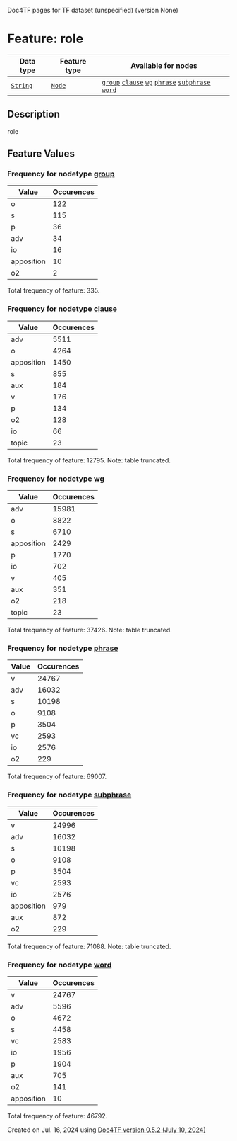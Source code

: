 Doc4TF pages for TF dataset (unspecified) (version None)
# Feature: role
Data type|Feature type|Available for nodes
---|---|---
[`String`](featuresbydatatype.md#string)|[`Node`](featuresbytype.md#node)| [`group`](featuresbynodetype.md#group)  [`clause`](featuresbynodetype.md#clause)  [`wg`](featuresbynodetype.md#wg)  [`phrase`](featuresbynodetype.md#phrase)  [`subphrase`](featuresbynodetype.md#subphrase)  [`word`](featuresbynodetype.md#word) 
## Description
role
## Feature Values
### Frequency for nodetype [group](featuresbynodetype.md#group)
Value|Occurences
---|---
o|122
s|115
p|36
adv|34
io|16
apposition|10
o2|2

Total frequency of feature: 335.
 ### Frequency for nodetype [clause](featuresbynodetype.md#clause)
Value|Occurences
---|---
adv|5511
o|4264
apposition|1450
s|855
aux|184
v|176
p|134
o2|128
io|66
topic|23

Total frequency of feature: 12795. Note: table truncated.
 ### Frequency for nodetype [wg](featuresbynodetype.md#wg)
Value|Occurences
---|---
adv|15981
o|8822
s|6710
apposition|2429
p|1770
io|702
v|405
aux|351
o2|218
topic|23

Total frequency of feature: 37426. Note: table truncated.
 ### Frequency for nodetype [phrase](featuresbynodetype.md#phrase)
Value|Occurences
---|---
v|24767
adv|16032
s|10198
o|9108
p|3504
vc|2593
io|2576
o2|229

Total frequency of feature: 69007.
 ### Frequency for nodetype [subphrase](featuresbynodetype.md#subphrase)
Value|Occurences
---|---
v|24996
adv|16032
s|10198
o|9108
p|3504
vc|2593
io|2576
apposition|979
aux|872
o2|229

Total frequency of feature: 71088. Note: table truncated.
 ### Frequency for nodetype [word](featuresbynodetype.md#word)
Value|Occurences
---|---
v|24767
adv|5596
o|4672
s|4458
vc|2583
io|1956
p|1904
aux|705
o2|141
apposition|10

Total frequency of feature: 46792.
  

Created on Jul. 16, 2024 using [Doc4TF version 0.5.2 (July 10, 2024)](https://github.com/tonyjurg/Doc4TF/blob/main/CreateFeatureDoc.ipynb) 